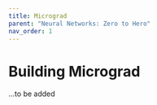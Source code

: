 ```yaml
---
title: Micrograd
parent: "Neural Networks: Zero to Hero"
nav_order: 1
---
```


# Building Micrograd

...to be added
